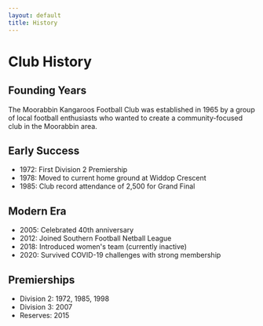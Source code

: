 ```yaml
---
layout: default
title: History
---
```


# Club History

## Founding Years

The Moorabbin Kangaroos Football Club was established in 1965 by a group of local football enthusiasts who wanted to create a community-focused club in the Moorabbin area.

## Early Success

- 1972: First Division 2 Premiership
- 1978: Moved to current home ground at Widdop Crescent
- 1985: Club record attendance of 2,500 for Grand Final

## Modern Era

- 2005: Celebrated 40th anniversary
- 2012: Joined Southern Football Netball League
- 2018: Introduced women's team (currently inactive)
- 2020: Survived COVID-19 challenges with strong membership

## Premierships

- Division 2: 1972, 1985, 1998
- Division 3: 2007
- Reserves: 2015

